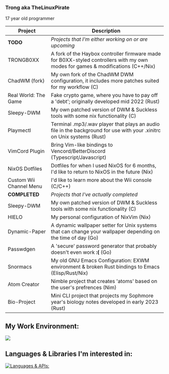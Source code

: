 ### Trong aka TheLinuxPirate
17 year old programmer


| Project | Description |
| ----------- | ----------- |
| **TODO** | *Projects that I'm either working on or are upcoming* |
| TRONGB0XX | A fork of the Haybox controller firmware made for B0XX-styled controllers with my own modes for games & modifications (C++/Nix) |
| ChadWM (fork) | My own fork of the ChadWM DWM configuration, it includes more patches suited for my workflow (C) |
| Real World: The Game | Fake crypto game, where you have to pay off a 'debt'; originally developed mid 2022 (Rust) |
| Sleepy-DWM | My own patched version of DWM & Suckless tools with some nix functionality (C) |
| Playmectl | Terminal .mp3/.wav player that plays an audio file in the background for use with your .xinitrc on Unix systems (Rust) |
| VimCord Plugin | Bring Vim-like bindings to Vencord/BetterDiscord (Typescript/Javascript) |
| NixOS Dotfiles | Dotfiles for when I used NixOS for 6 months, I'd like to return to NixOS in the future (Nix) |
| Custom Wii Channel Menu | I'd like to learn more about the Wii console (C/C++) | 
| **COMPLETED** | *Projects that I've actually completed* |
| Sleepy-DWM | My own patched version of DWM & Suckless tools with some nix functionality (C) |
| HIELO | My personal configuration of NixVim (Nix) |
| Dynamic-Paper | A dynamic wallpaper setter for Unix systems that can change your wallpaper depending on the time of day (Go) |
| Passwdgen | A 'secure' password generator that probably doesn't even work **:(** (Go) | 
| Snormacs | My old GNU Emacs Configuration: EXWM environment & broken Rust bindings to Emacs (Elisp/Rust/Nix) |
| Atom Creator | Nimble project that creates 'atoms' based on the user's prefrences (Nim) |
| Bio-Project | Mini CLI project that projects my Sophmore year's biology notes developed in early 2023 (Rust) |


## My Work Environment:
[![](https://skillicons.dev/icons?i=linux,emacs,github,discord,nix,neovim,&perline=3)](https://skillicons.dev)
## Languages & Libraries I'm interested in:
[![Languages & APIs:](https://skillicons.dev/icons?i=go,rust,cpp,c,ts,nix,zig,lua,nim,haskell,&perline=5)](https://skillicons.dev)
